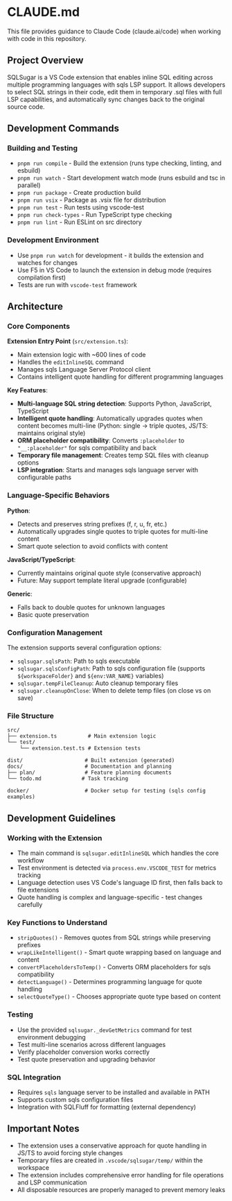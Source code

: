 # CLAUDE.md

This file provides guidance to Claude Code (claude.ai/code) when working with code in this repository.

## Project Overview

SQLSugar is a VS Code extension that enables inline SQL editing across multiple programming languages with sqls LSP support. It allows developers to select SQL strings in their code, edit them in temporary .sql files with full LSP capabilities, and automatically sync changes back to the original source code.

## Development Commands

### Building and Testing
- `pnpm run compile` - Build the extension (runs type checking, linting, and esbuild)
- `pnpm run watch` - Start development watch mode (runs esbuild and tsc in parallel)
- `pnpm run package` - Create production build
- `pnpm run vsix` - Package as .vsix file for distribution
- `pnpm run test` - Run tests using vscode-test
- `pnpm run check-types` - Run TypeScript type checking
- `pnpm run lint` - Run ESLint on src directory

### Development Environment
- Use `pnpm run watch` for development - it builds the extension and watches for changes
- Use F5 in VS Code to launch the extension in debug mode (requires compilation first)
- Tests are run with `vscode-test` framework

## Architecture

### Core Components

**Extension Entry Point** (`src/extension.ts`):
- Main extension logic with ~600 lines of code
- Handles the `editInlineSQL` command
- Manages sqls Language Server Protocol client
- Contains intelligent quote handling for different programming languages

**Key Features**:
- **Multi-language SQL string detection**: Supports Python, JavaScript, TypeScript
- **Intelligent quote handling**: Automatically upgrades quotes when content becomes multi-line (Python: single → triple quotes, JS/TS: maintains original style)
- **ORM placeholder compatibility**: Converts `:placeholder` to `"__:placeholder"` for sqls compatibility and back
- **Temporary file management**: Creates temp SQL files with cleanup options
- **LSP integration**: Starts and manages sqls language server with configurable paths

### Language-Specific Behaviors

**Python**:
- Detects and preserves string prefixes (f, r, u, fr, etc.)
- Automatically upgrades single quotes to triple quotes for multi-line content
- Smart quote selection to avoid conflicts with content

**JavaScript/TypeScript**:
- Currently maintains original quote style (conservative approach)
- Future: May support template literal upgrade (configurable)

**Generic**:
- Falls back to double quotes for unknown languages
- Basic quote preservation

### Configuration Management

The extension supports several configuration options:
- `sqlsugar.sqlsPath`: Path to sqls executable
- `sqlsugar.sqlsConfigPath`: Path to sqls configuration file (supports `${workspaceFolder}` and `${env:VAR_NAME}` variables)
- `sqlsugar.tempFileCleanup`: Auto cleanup temporary files
- `sqlsugar.cleanupOnClose`: When to delete temp files (on close vs on save)

### File Structure

```
src/
├── extension.ts          # Main extension logic
└── test/
    └── extension.test.ts # Extension tests

dist/                    # Built extension (generated)
docs/                    # Documentation and planning
├── plan/                # Feature planning documents
└── todo.md             # Task tracking

docker/                  # Docker setup for testing (sqls config examples)
```

## Development Guidelines

### Working with the Extension
- The main command is `sqlsugar.editInlineSQL` which handles the core workflow
- Test environment is detected via `process.env.VSCODE_TEST` for metrics tracking
- Language detection uses VS Code's language ID first, then falls back to file extensions
- Quote handling is complex and language-specific - test changes carefully

### Key Functions to Understand
- `stripQuotes()` - Removes quotes from SQL strings while preserving prefixes
- `wrapLikeIntelligent()` - Smart quote wrapping based on language and content
- `convertPlaceholdersToTemp()` - Converts ORM placeholders for sqls compatibility
- `detectLanguage()` - Determines programming language for quote handling
- `selectQuoteType()` - Chooses appropriate quote type based on content

### Testing
- Use the provided `sqlsugar._devGetMetrics` command for test environment debugging
- Test multi-line scenarios across different languages
- Verify placeholder conversion works correctly
- Test quote preservation and upgrading behavior

### SQL Integration
- Requires `sqls` language server to be installed and available in PATH
- Supports custom sqls configuration files
- Integration with SQLFluff for formatting (external dependency)

## Important Notes

- The extension uses a conservative approach for quote handling in JS/TS to avoid forcing style changes
- Temporary files are created in `.vscode/sqlsugar/temp/` within the workspace
- The extension includes comprehensive error handling for file operations and LSP communication
- All disposable resources are properly managed to prevent memory leaks